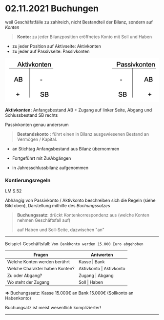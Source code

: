 # 02.11.2021 Buchungen



weil Geschäfstfälle zu zahlreich, nicht Bestandteil der Bilanz, sondern auf *Konten*

> **Konto:** zu jeder Bilanzposition eröffnetes Konto mit Soll und Haben

- zu jeder Position auf Aktivseite: Aktivkonten
- zu jeder auf Passivseite: Passivkonten

![21-11-02-11-08](../images/21-11-02-11-08.jpg)

**Aktivkonten:** Anfangsbestand AB + Zugang auf linker Seite, Abgang und Schlussbestand  SB rechts

Passivkonten genau andersrum

> **Bestandskonto** : führt einen in Bilanz ausgewiesenen Bestand an Vermögen / Kapital. 

- an Stichtag Anfangsbestand aus Bilanz übernommen

- Fortgeführt mit Zu/Abgängen

- in Jahresschlussbilanz aufgenommen



### Kontierungsregeln

LM S.52

Abhängig von Passivkonto / Aktivkonto beschreiben sich die Regeln (siehe Bild oben), Darstellung mithilfe des *Buchungssatzes*

>  **Buchungssatz**: drückt Kontenkorrespondenz aus (welche Konten nehmen Geschäftsfall auf) 
>
> auf Haben und Soll-Seite, dazwischen "an"



---

Beispiel-Geschäftsfall: `Vom Bankkonto werden 15.000 Euro abgehoben`

| Fragen                         | Antworten                |
| ------------------------------ | ------------------------ |
| Welche Konten werden berührt   | Kasse \| Bank            |
| Welche Charakter haben Konten? | Aktivkonto \| Aktivkonto |
| Zu oder Abgang?                | Zugang \| Abgang         |
| Wo steht der Zugang            | Soll \| Haben            |

**=\>** Buchungssatz: Kasse 15.000€ an Bank 15.000€ (Sollkonto an Habenkonto)

Buchungsatz ist meist wesentlich komplizierter!

---

